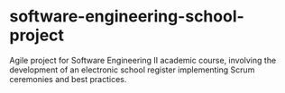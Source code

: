# software-engineering-school-project
Agile project for Software Engineering II academic course, involving the development of an electronic school register implementing Scrum ceremonies and best practices.
